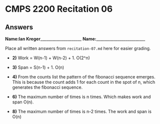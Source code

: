# CMPS 2200 Recitation 06
## Answers

**Name:**__Ian Kreger_______________________
**Name:**_________________________


Place all written answers from `recitation-07.md` here for easier grading.



- **2)** Work = W(n-1) + W(n-2) + 1. O(2^n)

- **3)** Span = S(n-1) + 1. O(n)

- **4)** From the counts list the pattern of the fibonacci sequence emerges. This is because the count adds 1 for each count in the spot of n, which generates the fibonacci sequence. 

- **6)** The maximum number of times is n times. Which makes work and span O(n).

- **8)** The maximum number of times is n-2 times. The work and span is O(n)
